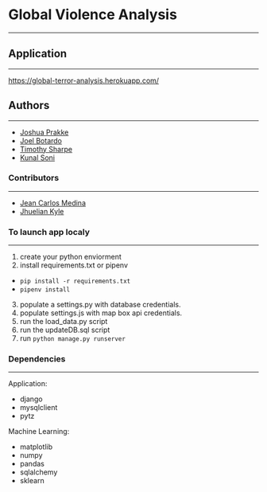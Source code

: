 # Global Violence Analysis
---
## Application
---
https://global-terror-analysis.herokuapp.com/
## Authors
---
* [Joshua Prakke](https://github.com/JPrakke)
* [Joel Botardo](https://github.com/jbotardo)
* [Timothy Sharpe](https://github.com/timothysharpe)
* [Kunal Soni](https://github.com/kunal-soni)
### Contributors
---
* [Jean Carlos Medina](https://github.com/JCMedinaG)
* [Jhuelian Kyle](https://github.com/jhueliankg3)

### To launch app localy
---
1. create your python enviorment
2. install requirements.txt or pipenv
 * `pip install -r requirements.txt`
 * `pipenv install`
3. populate a settings.py with database credentials.
4. populate settings.js with map box api credentials.
5. run the load_data.py script
6. run the updateDB.sql script
7. run `python manage.py runserver`

### Dependencies
---
Application:
* django
* mysqlclient
* pytz

Machine Learning:
* matplotlib
* numpy
* pandas
* sqlalchemy
* sklearn
